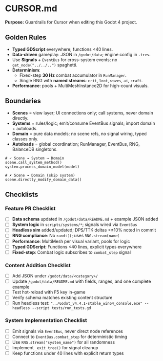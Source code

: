 # CURSOR.md
**Purpose:** Guardrails for Cursor when editing this Godot 4 project.

## Golden Rules
- **Typed GDScript** everywhere; functions <40 lines.
- **Data-driven** gameplay: JSON in `/godot/data`; engine config in `.tres`.
- Use **Signals** + `EventBus` for cross-system events; no `get_node("../../..")` spaghetti.
- **Determinism**:
  - Fixed-step **30 Hz** combat accumulator in `RunManager`.
  - Single RNG with **named streams**: `crit`, `loot`, `waves`, `ai`, `craft`.
- **Performance**: pools + MultiMeshInstance2D for high-count visuals.

## Boundaries
- **Scenes** = view layer; UI connections only; call systems, never domain directly.
- **Systems** = rules/logic; emit/consume EventBus signals; import domain + autoloads.
- **Domain** = pure data models; no scene refs, no signal wiring, typed classes only.
- **Autoloads** = global coordination; RunManager, EventBus, RNG, BalanceDB singletons.

```gdscript
# ✓ Scene → System → Domain
scene.call_system_method()
system.process_domain_model(model)

# ✗ Scene → Domain (skip system)
scene.directly_modify_domain_data()
```

## Checklists

### Feature PR Checklist
- [ ] **Data schema** updated in `/godot/data/README.md` + example JSON added
- [ ] **System logic** in `scripts/systems/*`; signals wired via `EventBus`
- [ ] **Headless sim** added/updated; DPS/TTK deltas <±10% noted in commit
- [ ] **RNG compliance**: No `randi()`; uses `RNG.stream(name)`
- [ ] **Performance**: MultiMesh per visual variant, pools for logic
- [ ] **Typed GDScript**: Functions <40 lines, explicit types everywhere
- [ ] **Fixed-step**: Combat logic subscribes to `combat_step` signal

### Content Addition Checklist
- [ ] Add JSON under `/godot/data/<category>/`
- [ ] Update `/godot/data/README.md` with fields, ranges, and one complete example
- [ ] Test hot-reload with F5 key in-game
- [ ] Verify schema matches existing content structure
- [ ] Run headless test: `"../Godot_v4.4.1-stable_win64_console.exe" --headless --script tests/run_tests.gd`

### System Implementation Checklist
- [ ] Emit signals via `EventBus`, never direct node references
- [ ] Connect to `EventBus.combat_step` for deterministic timing
- [ ] Use `RNG.stream("system_name")` for all randomness
- [ ] Implement `_exit_tree()` for signal cleanup
- [ ] Keep functions under 40 lines with explicit return types
